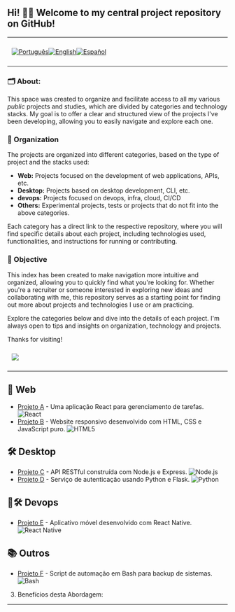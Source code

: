 <p align="center">
  <h2>
    Hi! 👋🏻 Welcome to my central project repository on GitHub!  
  </h2>
</p>

---

<div style="display: flex; align-items: center; padding: 10px;">
  <span>
    <a href="https://github.com/rocunha09/rocunha09">
      <img src="https://img.shields.io/badge/-Português-green?style=for-the-badge" alt="Português">
    </a>
  </span>

  <span>
    <a href="https://github.com/rocunha09/rocunha09/README_EN.md">
      <img src="https://img.shields.io/badge/-English-blue?style=for-the-badge" alt="English">
    </a>
  </span>

  <span>
    <a href="https://github.com/rocunha09/rocunha09_es">
      <img src="https://img.shields.io/badge/-Español-red?style=for-the-badge" alt="Español">
    </a>
  </span>
</div>

---

### 🗂️ About:
This space was created to organize and facilitate access to all my various *public* projects and studies, which are divided by categories and technology stacks. My goal is to offer a clear and structured view of the projects I've been developing, allowing you to easily navigate and explore each one.

### 📌  Organization
The projects are organized into different categories, based on the type of project and the stacks used:
<ul>
  <li>
    <strong>Web:</strong> Projects focused on the development of web applications, APIs, etc.
  </li>
  <li>
    <strong>Desktop:</strong> Projects based on desktop development, CLI, etc.
  <li>
    <strong>devops:</strong> Projects focused on devops, infra, cloud, CI/CD
  </li>
  <li>
    <strong>Others:</strong> Experimental projects, tests or projects that do not fit into the above categories.
  </li>
</ul>

Each category has a direct link to the respective repository, where you will find specific details about each project, including technologies used, functionalities, and instructions for running or contributing.

### 🎯 Objective

This index has been created to make navigation more intuitive and organized, allowing you to quickly find what you're looking for. Whether you're a recruiter or someone interested in exploring new ideas and collaborating with me, this repository serves as a starting point for finding out more about projects and technologies I use or am practicing.

Explore the categories below and dive into the details of each project.
I'm always open to tips and insights on organization, technology and projects.

Thanks for visiting!


<div style="display: flex; align-items: center; padding: 10px;">
  <span>
    <a href="https://www.linkedin.com/in/rafaelcunha09/" target="_blank">
      <img src="https://img.shields.io/badge/LinkedIn-0077B5?style=for-the-badge&logo=linkedin&logoColor=white"/>
    </a>
  </span>
</div>

---

## 🚀 Web
- [Projeto A](https://github.com/usuario/projeto-a) - Uma aplicação React para gerenciamento de tarefas. ![React](https://img.shields.io/badge/React-18.0.0-blue)
- [Projeto B](https://github.com/usuario/projeto-b) - Website responsivo desenvolvido com HTML, CSS e JavaScript puro. ![HTML5](https://img.shields.io/badge/HTML-5-orange)

## 🛠️ Desktop
- [Projeto C](https://github.com/usuario/projeto-c) - API RESTful construída com Node.js e Express. ![Node.js](https://img.shields.io/badge/Node.js-14.0.0-green)
- [Projeto D](https://github.com/usuario/projeto-d) - Serviço de autenticação usando Python e Flask. ![Python](https://img.shields.io/badge/Python-3.8-blue)

## 🚀🛠️ Devops
- [Projeto E](https://github.com/usuario/projeto-e) - Aplicativo móvel desenvolvido com React Native. ![React Native](https://img.shields.io/badge/React_Native-0.64-blue)

## 📚 Outros
- [Projeto F](https://github.com/usuario/projeto-f) - Script de automação em Bash para backup de sistemas. ![Bash](https://img.shields.io/badge/Bash-5.0-lightgrey)

3. Benefícios desta Abordagem:

---
